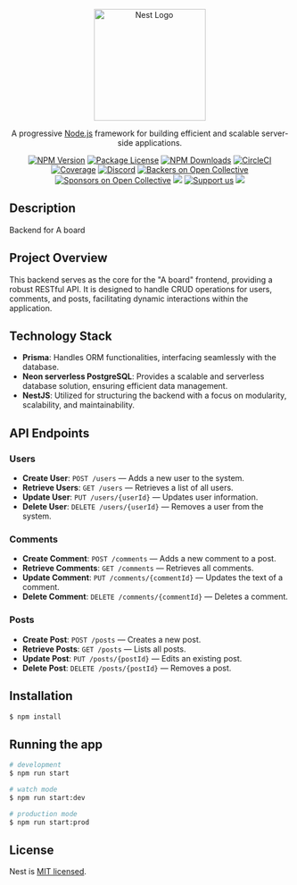 <p align="center">
  <a href="http://nestjs.com/" target="blank"><img src="https://nestjs.com/img/logo-small.svg" width="200" alt="Nest Logo" /></a>
</p>

[circleci-image]: https://img.shields.io/circleci/build/github/nestjs/nest/master?token=abc123def456
[circleci-url]: https://circleci.com/gh/nestjs/nest

  <p align="center">A progressive <a href="http://nodejs.org" target="_blank">Node.js</a> framework for building efficient and scalable server-side applications.</p>
    <p align="center">
<a href="https://www.npmjs.com/~nestjscore" target="_blank"><img src="https://img.shields.io/npm/v/@nestjs/core.svg" alt="NPM Version" /></a>
<a href="https://www.npmjs.com/~nestjscore" target="_blank"><img src="https://img.shields.io/npm/l/@nestjs/core.svg" alt="Package License" /></a>
<a href="https://www.npmjs.com/~nestjscore" target="_blank"><img src="https://img.shields.io/npm/dm/@nestjs/common.svg" alt="NPM Downloads" /></a>
<a href="https://circleci.com/gh/nestjs/nest" target="_blank"><img src="https://img.shields.io/circleci/build/github/nestjs/nest/master" alt="CircleCI" /></a>
<a href="https://coveralls.io/github/nestjs/nest?branch=master" target="_blank"><img src="https://coveralls.io/repos/github/nestjs/nest/badge.svg?branch=master#9" alt="Coverage" /></a>
<a href="https://discord.gg/G7Qnnhy" target="_blank"><img src="https://img.shields.io/badge/discord-online-brightgreen.svg" alt="Discord"/></a>
<a href="https://opencollective.com/nest#backer" target="_blank"><img src="https://opencollective.com/nest/backers/badge.svg" alt="Backers on Open Collective" /></a>
<a href="https://opencollective.com/nest#sponsor" target="_blank"><img src="https://opencollective.com/nest/sponsors/badge.svg" alt="Sponsors on Open Collective" /></a>
  <a href="https://paypal.me/kamilmysliwiec" target="_blank"><img src="https://img.shields.io/badge/Donate-PayPal-ff3f59.svg"/></a>
    <a href="https://opencollective.com/nest#sponsor"  target="_blank"><img src="https://img.shields.io/badge/Support%20us-Open%20Collective-41B883.svg" alt="Support us"></a>
  <a href="https://twitter.com/nestframework" target="_blank"><img src="https://img.shields.io/twitter/follow/nestframework.svg?style=social&label=Follow"></a>
</p>
  <!--[![Backers on Open Collective](https://opencollective.com/nest/backers/badge.svg)](https://opencollective.com/nest#backer)
  [![Sponsors on Open Collective](https://opencollective.com/nest/sponsors/badge.svg)](https://opencollective.com/nest#sponsor)-->

## Description

 Backend for A board
 ## Project Overview

This backend serves as the core for the "A board" frontend, providing a robust RESTful API. It is designed to handle CRUD operations for users, comments, and posts, facilitating dynamic interactions within the application.
## Technology Stack

- **Prisma**: Handles ORM functionalities, interfacing seamlessly with the database.
- **Neon serverless PostgreSQL**: Provides a scalable and serverless database solution, ensuring efficient data management.
- **NestJS**: Utilized for structuring the backend with a focus on modularity, scalability, and maintainability.

## API Endpoints

### Users
- **Create User**: `POST /users` — Adds a new user to the system.
- **Retrieve Users**: `GET /users` — Retrieves a list of all users.
- **Update User**: `PUT /users/{userId}` — Updates user information.
- **Delete User**: `DELETE /users/{userId}` — Removes a user from the system.

### Comments
- **Create Comment**: `POST /comments` — Adds a new comment to a post.
- **Retrieve Comments**: `GET /comments` — Retrieves all comments.
- **Update Comment**: `PUT /comments/{commentId}` — Updates the text of a comment.
- **Delete Comment**: `DELETE /comments/{commentId}` — Deletes a comment.

### Posts
- **Create Post**: `POST /posts` — Creates a new post.
- **Retrieve Posts**: `GET /posts` — Lists all posts.
- **Update Post**: `PUT /posts/{postId}` — Edits an existing post.
- **Delete Post**: `DELETE /posts/{postId}` — Removes a post.

## Installation

```bash
$ npm install
```

## Running the app

```bash
# development
$ npm run start

# watch mode
$ npm run start:dev

# production mode
$ npm run start:prod
```
## License
Nest is [MIT licensed](LICENSE).